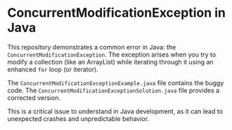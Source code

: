 # ConcurrentModificationException in Java

This repository demonstrates a common error in Java: the `ConcurrentModificationException`.  The exception arises when you try to modify a collection (like an ArrayList) while iterating through it using an enhanced `for` loop (or iterator).

The `ConcurrentModificationExceptionExample.java` file contains the buggy code.  The `ConcurrentModificationExceptionSolution.java` file provides a corrected version.

This is a critical issue to understand in Java development, as it can lead to unexpected crashes and unpredictable behavior.